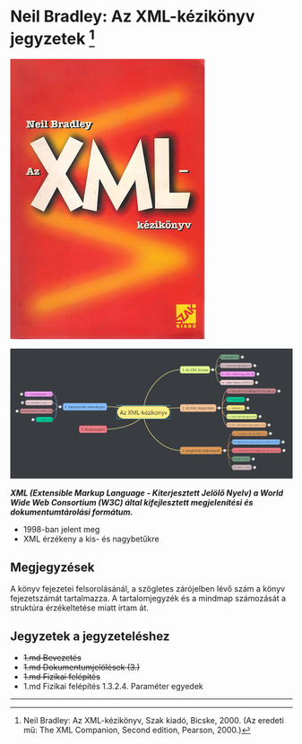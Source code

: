 # Neil Bradley: Az XML-kézikönyv jegyzetek [^1]

![XML-kézikönyv](images/XML-kezikonyv.jpg)

![0](images/0.png)


***XML (Extensible Markup Language - Kiterjesztett Jelölő Nyelv) a World Wide Web Consortium (W3C) által kifejlesztett megjelenítési és dokumentumtárolási formátum.***
* 1998-ban jelent meg
* XML érzékeny a kis- és nagybetűkre

## Megjegyzések

A könyv fejezetei felsorolásánál, a szögletes zárójelben lévő szám a könyv fejezetszámát tartalmazza. A tartalomjegyzék és a mindmap számozását a struktúra érzékeltetése miatt írtam át.

## Jegyzetek a jegyzeteléshez
* ~~1.md Bevezetés~~
* ~~1.md Dokumentumjelölések (3.)~~
* ~~1.md Fizikai felépítés~~
* 1.md Fizikai felépítés 1.3.2.4. Paraméter egyedek

---
[^1]: Neil Bradley: Az XML-kézikönyv, Szak kiadó, Bicske, 2000. (Az eredeti mű: The XML Companion, Second edition, Pearson, 2000.)